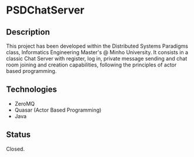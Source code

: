 # PSDChatServer

## Description

This project has been developed within the Distributed Systems Paradigms class, Informatics Engineering Master's @ Minho University. 
It consists in a classic Chat Server with register, log in, private message sending and chat room joining and creation capabilities, following the principles of actor based programming.

## Technologies

- ZeroMQ
- Quasar (Actor Based Programming)
- Java

## Status

Closed.
